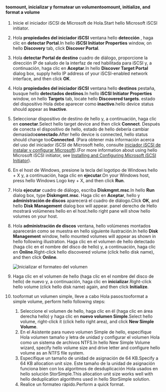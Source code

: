 <!--author=SharS last changed: 9/17/15-->

#### <a name="toomount-initialize-and-format-a-volume"></a><span data-ttu-id="743cc-101">toomount, inicializar y formatear un volumen</span><span class="sxs-lookup"><span data-stu-id="743cc-101">toomount, initialize, and format a volume</span></span>
1. <span data-ttu-id="743cc-102">Inicie el iniciador iSCSI de Microsoft de Hola.</span><span class="sxs-lookup"><span data-stu-id="743cc-102">Start hello Microsoft iSCSI initiator.</span></span>
2. <span data-ttu-id="743cc-103">Hola **propiedades del iniciador iSCSI** ventana hello **detección** , haga clic en **detectar Portal**.</span><span class="sxs-lookup"><span data-stu-id="743cc-103">In hello **iSCSI Initiator Properties** window, on hello **Discovery** tab, click **Discover Portal**.</span></span>
3. <span data-ttu-id="743cc-104">Hola **detectar Portal de destino** cuadro de diálogo, proporcione la dirección IP de saludo de la interfaz de red habilitada para iSCSI y, a continuación, haga clic en **Aceptar**.</span><span class="sxs-lookup"><span data-stu-id="743cc-104">In hello **Discover Target Portal** dialog box, supply hello IP address of your iSCSI-enabled network interface, and then click **OK**.</span></span> 
4. <span data-ttu-id="743cc-105">Hola **propiedades del iniciador iSCSI** ventana hello **destinos** pestaña, busque hello **detectados destinos**.</span><span class="sxs-lookup"><span data-stu-id="743cc-105">In hello **iSCSI Initiator Properties** window, on hello **Targets** tab, locate hello **Discovered targets**.</span></span> <span data-ttu-id="743cc-106">estado del dispositivo Hola debe aparecer como **inactivo**.</span><span class="sxs-lookup"><span data-stu-id="743cc-106">hello device status should appear as **Inactive**.</span></span>
5. <span data-ttu-id="743cc-107">Seleccionar dispositivo de destino de hello y, a continuación, haga clic en **conectar**.</span><span class="sxs-lookup"><span data-stu-id="743cc-107">Select hello target device and then click **Connect**.</span></span> <span data-ttu-id="743cc-108">Después de conecta el dispositivo de hello, estado de hello debería cambiar demasiado**conectado**.</span><span class="sxs-lookup"><span data-stu-id="743cc-108">After hello device is connected, hello status should change too**Connected**.</span></span> <span data-ttu-id="743cc-109">(Para obtener más información acerca del uso del iniciador iSCSI de Microsoft hello, consulte [iniciador iSCSI de instalar y configurar Microsoft][1]).</span><span class="sxs-lookup"><span data-stu-id="743cc-109">(For more information about using hello Microsoft iSCSI initiator, see [Installing and Configuring Microsoft iSCSI Initiator][1]).</span></span>
6. <span data-ttu-id="743cc-110">En el host de Windows, presione la tecla del logotipo de Windows hello + X y, a continuación, haga clic en **ejecutar**.</span><span class="sxs-lookup"><span data-stu-id="743cc-110">On your Windows host, press hello Windows Logo key + X, and then click **Run**.</span></span> 
7. <span data-ttu-id="743cc-111">Hola **ejecutar** cuadro de diálogo, escriba **Diskmgmt.msc**.</span><span class="sxs-lookup"><span data-stu-id="743cc-111">In hello **Run** dialog box, type **Diskmgmt.msc**.</span></span> <span data-ttu-id="743cc-112">Haga clic en **Aceptar**, hello y **administración de discos** aparecerá el cuadro de diálogo.</span><span class="sxs-lookup"><span data-stu-id="743cc-112">Click **OK**, and hello **Disk Management** dialog box will appear.</span></span> <span data-ttu-id="743cc-113">panel derecho de Hello mostrará volúmenes hello en el host.</span><span class="sxs-lookup"><span data-stu-id="743cc-113">hello right pane will show hello volumes on your host.</span></span>
8. <span data-ttu-id="743cc-114">Hola **administración de discos** ventana, hello volúmenes montados aparecerán como se muestra en hello siguiente ilustración.</span><span class="sxs-lookup"><span data-stu-id="743cc-114">In hello **Disk Management** window, hello mounted volumes will appear as shown in hello following illustration.</span></span> <span data-ttu-id="743cc-115">Haga clic en el volumen de hello detectado (haga clic en el nombre del disco de hello) y, a continuación, haga clic en **Online**.</span><span class="sxs-lookup"><span data-stu-id="743cc-115">Right-click hello discovered volume (click hello disk name), and then click **Online**.</span></span>
   
     ![Inicializar el formateo del volumen](./media/storsimple-8000-mount-initialize-format-volume/step7initializeformatvolume.png) 
9. <span data-ttu-id="743cc-117">Haga clic en el volumen de hello (haga clic en el nombre del disco de hello) de nuevo y, a continuación, haga clic en **inicializar**.</span><span class="sxs-lookup"><span data-stu-id="743cc-117">Right-click hello volume (click hello disk name) again, and then click **Initialize**.</span></span>
10. <span data-ttu-id="743cc-118">tooformat un volumen simple, lleve a cabo Hola pasos:</span><span class="sxs-lookup"><span data-stu-id="743cc-118">tooformat a simple volume, perform hello following steps:</span></span>
    
    1. <span data-ttu-id="743cc-119">Seleccione el volumen de hello, haga clic en él (haga clic en área derecha hello) y haga clic en **nuevo volumen Simple**.</span><span class="sxs-lookup"><span data-stu-id="743cc-119">Select hello volume, right-click it (click hello right area), and click **New Simple Volume**.</span></span>
    2. <span data-ttu-id="743cc-120">En el Asistente para nuevo volumen Simple de hello, especifique Hola volumen tamaño y letra de unidad y configurar el volumen Hola como un sistema de archivos NTFS.</span><span class="sxs-lookup"><span data-stu-id="743cc-120">In hello New Simple Volume wizard, specify hello volume size and drive letter and configure hello volume as an NTFS file system.</span></span>
    3. <span data-ttu-id="743cc-121">Especifique un tamaño de unidad de asignación de 64 KB.</span><span class="sxs-lookup"><span data-stu-id="743cc-121">Specify a 64 KB allocation unit size.</span></span> <span data-ttu-id="743cc-122">Este tamaño de la unidad de asignación funciona bien con los algoritmos de desduplicación Hola usados en hello solución StorSimple.</span><span class="sxs-lookup"><span data-stu-id="743cc-122">This allocation unit size works well with hello deduplication algorithms used in hello StorSimple solution.</span></span>
    4. <span data-ttu-id="743cc-123">Realice un formateo rápido.</span><span class="sxs-lookup"><span data-stu-id="743cc-123">Perform a quick format.</span></span>

<!--Link references-->
[1]: https://technet.microsoft.com/library/ee338480(WS.10).aspx

